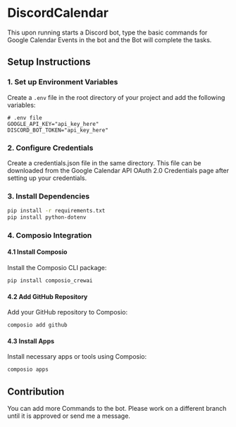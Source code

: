 # DiscordCalendar

This upon running starts a Discord bot, type the basic commands for Google Calendar Events in the bot and the Bot will complete the tasks.

## Setup Instructions

### 1. Set up Environment Variables

Create a `.env` file in the root directory of your project and add the following variables:

```dotenv
# .env file
GOOGLE_API_KEY="api_key_here"
DISCORD_BOT_TOKEN="api_key_here"
```
### 2. Configure Credentials

Create a credentials.json file in the same directory. This file can be downloaded from the Google Calendar API OAuth 2.0 Credentials page after setting up your credentials.

### 3. Install Dependencies
```bash
pip install -r requirements.txt
pip install python-dotenv
```
### 4. Composio Integration

  #### 4.1 Install Composio

  Install the Composio CLI package:
  ```bash
pip install composio_crewai
```
  #### 4.2 Add GitHub Repository

  Add your GitHub repository to Composio:
  ```bash
composio add github
```
  #### 4.3 Install Apps

  Install necessary apps or tools using Composio:
  ```bash
composio apps
```
## Contribution

You can add more Commands to the bot.
Please work on a different branch until it is approved or send me a message.

